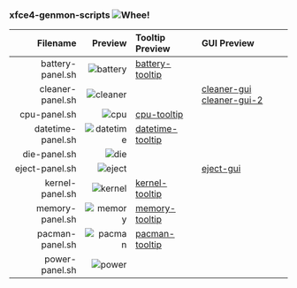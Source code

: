 ### xfce4-genmon-scripts ![Whee!](https://i.stack.imgur.com/VEeSx.gif)

| Filename          | Preview     | Tooltip Preview     | GUI Preview                     |
|------------------:|------------:|:--------------------|:--------------------------------|
| battery-panel.sh  | ![battery]  |  [battery-tooltip]  |                                 |
| cleaner-panel.sh  | ![cleaner]  |                     | [cleaner-gui] [cleaner-gui-2]   |
| cpu-panel.sh      | ![cpu]      |  [cpu-tooltip]      |                                 |
| datetime-panel.sh | ![datetime] |  [datetime-tooltip] |                                 |
| die-panel.sh      | ![die]      |                     |                                 |
| eject-panel.sh    | ![eject]    |                     | [eject-gui]                     |
| kernel-panel.sh   | ![kernel]   |  [kernel-tooltip]   |                                 |
| memory-panel.sh   | ![memory]   |  [memory-tooltip]   |                                 |
| pacman-panel.sh   | ![pacman]   |  [pacman-tooltip]   |                                 |
| power-panel.sh    | ![power]    |                     |                                 |

[battery]: https://raw.githubusercontent.com/xtonousou/xfce4-genmon-scripts/test/previews/battery-panel/battery.gif "battery"
[battery-tooltip]: https://raw.githubusercontent.com/xtonousou/xfce4-genmon-scripts/test/previews/battery-panel/battery-tooltip.gif "battery-tooltip"
[cleaner]: https://raw.githubusercontent.com/xtonousou/xfce4-genmon-scripts/test/previews/cleaner-panel/cleaner.png "cleaner"
[cleaner-gui]: https://raw.githubusercontent.com/xtonousou/xfce4-genmon-scripts/test/previews/cleaner-panel/cleaner-gui.png "cleaner-gui"
[cleaner-gui-2]: https://raw.githubusercontent.com/xtonousou/xfce4-genmon-scripts/test/previews/cleaner-panel/cleaner-gui-2.png "cleaner-gui-2"
[cpu]: https://raw.githubusercontent.com/xtonousou/xfce4-genmon-scripts/test/previews/cpu-panel/cpu.gif "cpu"
[cpu-tooltip]: https://raw.githubusercontent.com/xtonousou/xfce4-genmon-scripts/test/previews/cpu-panel/cpu-tooltip.gif "cpu-tooltip"
[datetime]: https://raw.githubusercontent.com/xtonousou/xfce4-genmon-scripts/test/previews/datetime-panel/datetime.gif "datetime"
[datetime-tooltip]: https://raw.githubusercontent.com/xtonousou/xfce4-genmon-scripts/test/previews/datetime-panel/datetime-tooltip.png "datetime-tooltip"
[die]: https://raw.githubusercontent.com/xtonousou/xfce4-genmon-scripts/test/previews/die-panel/die.gif "die"
[eject]: https://raw.githubusercontent.com/xtonousou/xfce4-genmon-scripts/test/previews/eject-panel/eject.png "eject"
[eject-gui]: https://raw.githubusercontent.com/xtonousou/xfce4-genmon-scripts/test/previews/eject-panel/eject-gui.png "eject-gui"
[kernel]: https://raw.githubusercontent.com/xtonousou/xfce4-genmon-scripts/test/previews/kernel-panel/kernel.png "kernel"
[kernel-tooltip]: https://raw.githubusercontent.com/xtonousou/xfce4-genmon-scripts/test/previews/kernel-panel/kernel-tooltip.png "kernel-tooltip"
[memory]: https://raw.githubusercontent.com/xtonousou/xfce4-genmon-scripts/test/previews/memory-panel/memory.gif "memory"
[memory-tooltip]: https://raw.githubusercontent.com/xtonousou/xfce4-genmon-scripts/test/previews/memory-panel/memory-tooltip.gif "memory-tooltip"
[pacman]: https://raw.githubusercontent.com/xtonousou/xfce4-genmon-scripts/test/previews/pacman-panel/pacman.png "pacman"
[pacman-tooltip]: https://raw.githubusercontent.com/xtonousou/xfce4-genmon-scripts/test/previews/pacman-panel/pacman-tooltip.png "pacman-tooltip"
[power]: https://raw.githubusercontent.com/xtonousou/xfce4-genmon-scripts/test/previews/power-panel/power.png "power"
